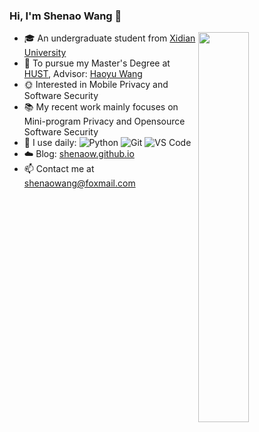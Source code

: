 ### Hi, I'm Shenao Wang 👋 
<img align="right" width="40%" src="https://github-readme-stats.vercel.app/api/top-langs/?username=shenaow&layout=compact&show_icons=true&count_private=false">

- 🎓 An undergraduate student from [Xidian University](https://www.xidian.edu.cn/)
- :space_invader: To pursue my Master's Degree at [HUST](https://www.hust.edu.cn/), Advisor: [Haoyu Wang](https://howiepku.github.io/)
- 🌞 Interested in Mobile Privacy and Software Security
- 📚 My recent work mainly focuses on Mini-program Privacy and Opensource Software Security
- 🚀 I use daily: ![Python](https://img.shields.io/badge/-Python-8fcfd1?style=plastic&logo=Python)
     ![Git](https://img.shields.io/badge/-Git-black?style=plastic&logo=git)
     ![VS Code](https://img.shields.io/badge/-VS%20Code-007ACC?style=plastic&logo=visual-studio-code)
- ☁️ Blog: [shenaow.github.io](https://shenaow.github.io/)
- 📫 Contact me at shenaowang@foxmail.com
